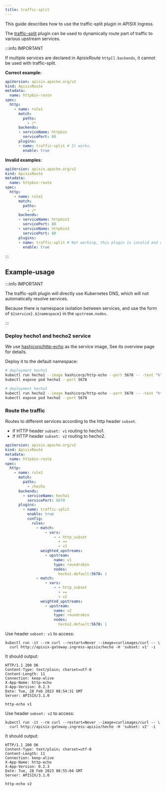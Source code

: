 ```yaml
---
title: traffic-split
---
```


<!--
#
# Licensed to the Apache Software Foundation (ASF) under one or more
# contributor license agreements.  See the NOTICE file distributed with
# this work for additional information regarding copyright ownership.
# The ASF licenses this file to You under the Apache License, Version 2.0
# (the "License"); you may not use this file except in compliance with
# the License.  You may obtain a copy of the License at
#
#     http://www.apache.org/licenses/LICENSE-2.0
#
# Unless required by applicable law or agreed to in writing, software
# distributed under the License is distributed on an "AS IS" BASIS,
# WITHOUT WARRANTIES OR CONDITIONS OF ANY KIND, either express or implied.
# See the License for the specific language governing permissions and
# limitations under the License.
#
-->

This guide describes how to use the traffic-split plugin in APISIX Ingress.

The [traffic-split](https://apisix.apache.org/docs/apisix/plugins/traffic-split) plugin can be used to dynamically route part of traffic to various upstream services.

:::info IMPORTANT

If multiple services are declared in ApisixRoute `http[].backends`, it cannot be used with traffic-split.

**Correct example:**

```yaml
apiVersion: apisix.apache.org/v2
kind: ApisixRoute
metadata:
  name: httpbin-route
spec:
  http:
    - name: rule1
      match:
        paths:
          - /*
      backends:
      - serviceName: httpbin
        servicePort: 80 
      plugins:
      - name: traffic-split # It works.
        enable: true
```

**Invalid examples:**

```yaml
apiVersion: apisix.apache.org/v2
kind: ApisixRoute
metadata:
  name: httpbin-route
spec:
  http:
    - name: rule1
      match:
        paths:
          - /*
      backends:
      - serviceName: httpbin1
        servicePort: 80 
      - serviceName: httpbin2
        servicePort: 80
      plugins:
      - name: traffic-split # Not working, this plugin is invalid and cannot be used with multiple backend.
        enable: true
```

:::

## Example-usage

:::info IMPORTANT

The traffic-split plugin will directly use Kubernetes DNS, which will not automatically resolve services.

Because there is namespace isolation between services, and use the form of `${service}.${namespace}` in the `upstream.nodes`.

:::

### Deploy hecho1 and hecho2 service

We use [hashicorp/http-echo](https://hub.docker.com/r/hashicorp/http-echo) as the service image, See its overview page for details.

Deploy it to the default namespace:

```bash
# deployment hecho1
kubectl run hecho1 --image hashicorp/http-echo --port 5678 -- -text "http-echo v1"
kubectl expose pod hecho1 --port 5678

# deployment hecho2
kubectl run hecho2 --image hashicorp/http-echo --port 5678 -- -text "http-echo v2"
kubectl expose pod hecho2 --port 5678
```

### Route the traffic

Routes to different services according to the http header `subset`.

* If HTTP header `subset: v1` routing to hecho1.
* If HTTP header `subset: v2` routing to hecho2.

```yaml
apiVersion: apisix.apache.org/v2
kind: ApisixRoute
metadata:
  name: httpbin-route
spec:
  http:
    - name: rule1
      match:
        paths:
          - /hecho
      backends:
        - serviceName: hecho1
          servicePort: 5678
      plugins:
        - name: traffic-split
          enable: true
          config:
            rules:
              - match:
                  - vars:
                      - - http_subset
                        - ==
                        - v1
                weighted_upstreams:
                  - upstream:
                      name: v1
                      type: roundrobin
                      nodes:
                        hecho1.default:5678: 1
              - match:
                  - vars:
                      - - http_subset
                        - ==
                        - v2
                weighted_upstreams:
                  - upstream:
                      name: v2
                      type: roundrobin
                      nodes:
                        hecho2.default:5678: 1
```

Use header `sebset: v1` to access:

```shell
kubectl run -it --rm curl --restart=Never --image=curlimages/curl -- \
  curl http://apisix-gateway.ingress-apisix/hecho -H 'subset: v1' -i
```

It should output:

```shell
HTTP/1.1 200 OK
Content-Type: text/plain; charset=utf-8
Content-Length: 11
Connection: keep-alive
X-App-Name: http-echo
X-App-Version: 0.2.3
Date: Tue, 28 Feb 2023 08:54:31 GMT
Server: APISIX/3.1.0

http-echo v1
```

Use header `sebset: v2` to access:

```shell
kubectl run -it --rm curl --restart=Never --image=curlimages/curl -- \
  curl http://apisix-gateway.ingress-apisix/hecho -H 'subset: v2' -i
```

It should output:

```shell
HTTP/1.1 200 OK
Content-Type: text/plain; charset=utf-8
Content-Length: 11
Connection: keep-alive
X-App-Name: http-echo
X-App-Version: 0.2.3
Date: Tue, 28 Feb 2023 08:55:04 GMT
Server: APISIX/3.1.0

http-echo v2
```

